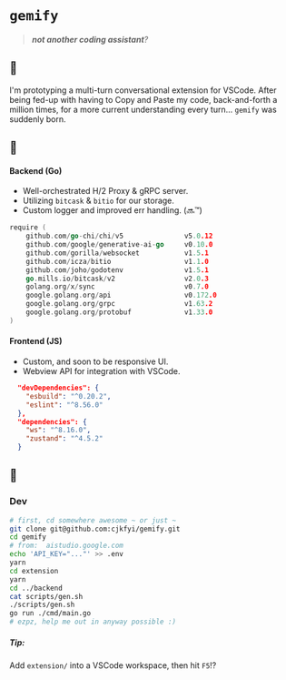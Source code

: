 # `gemify`

> *__not another coding assistant__?* 

## 🤔

I'm prototyping a multi-turn conversational extension for VSCode. After being fed-up with having to Copy and Paste my code, back-and-forth a million times, for a more current understanding every turn... `gemify` was suddenly born.

## 🧰

#### Backend (Go)

- Well-orchestrated H/2 Proxy & gRPC server.
- Utilizing `bitcask` & `bitio` for our storage.
- Custom logger and improved err handling. (🔜™️)

```go
require (
	github.com/go-chi/chi/v5               v5.0.12
	github.com/google/generative-ai-go     v0.10.0
	github.com/gorilla/websocket           v1.5.1
	github.com/icza/bitio                  v1.1.0
	github.com/joho/godotenv               v1.5.1
	go.mills.io/bitcask/v2                 v2.0.3
	golang.org/x/sync                      v0.7.0
	google.golang.org/api                  v0.172.0
	google.golang.org/grpc                 v1.63.2
	google.golang.org/protobuf             v1.33.0
)
```

#### Frontend (JS)

- Custom, and soon to be responsive UI. 
- Webview API for integration with VSCode.

```json
  "devDependencies": {
    "esbuild": "^0.20.2",
    "eslint": "^8.56.0"
  },
  "dependencies": {
    "ws": "^8.16.0",
    "zustand": "^4.5.2"
  }
```

## 🌱

### Dev

```sh
# first, cd somewhere awesome ~ or just ~
git clone git@github.com:cjkfyi/gemify.git
cd gemify
# from:  aistudio.google.com
echo 'API_KEY="..."' >> .env
yarn
cd extension
yarn
cd ../backend
cat scripts/gen.sh
./scripts/gen.sh
go run ./cmd/main.go
# ezpz, help me out in anyway possible :)
```

##### Tip:
Add `extension/` into a VSCode workspace, then hit `F5`⁉️
